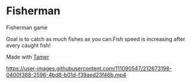 # Fisherman
Fisherman game

Goal is to catch as much fishes as you can.Fish speed is increasing after every caught fish!

Made with [Tamer](https://github.com/kumchovylcho)

https://user-images.githubusercontent.com/111090547/212673198-0400f388-2596-4bd8-b01d-f39aed23f46b.mp4



